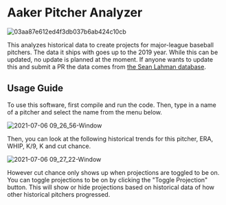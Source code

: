 # Aaker Pitcher Analyzer

![03aa87e612ed4f3db037b6ab424c10cb](https://user-images.githubusercontent.com/52639031/124807749-f6ec0380-df12-11eb-9489-6d64c868a1e5.png)

This analyzes historical data to create projects for major-league baseball pitchers. The data it ships with goes up to the 2019 year. While this can be updated, no update is planned at the moment. If anyone wants to update this and submit a PR the data comes from [the Sean Lahman database](https://duckduckgo.com/?q=sean+lahman+baseball+db&ia=web).

## Usage Guide

To use this software, first compile and run the code. Then, type in a name of a pitcher and select the name from the menu below.

![2021-07-06 09_26_56-Window](https://user-images.githubusercontent.com/52639031/124809472-00766b00-df15-11eb-997e-20c7668c28f6.png)

Then, you can look at the following historical trends for this pitcher, ERA, WHIP, K/9, K and cut chance. 

![2021-07-06 09_27_22-Window](https://user-images.githubusercontent.com/52639031/124809505-09ffd300-df15-11eb-8538-1ae026fec559.png)

However cut chance only shows up when projections are toggled to be on. You can toggle projections to be on by clicking the "Toggle Projection" button. This will show or hide projections based on historical data of how other historical pitchers progressed.
